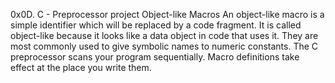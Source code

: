 0x0D. C - Preprocessor project
Object-like Macros
An object-like macro is a simple identifier which will be replaced by a code fragment. It is called object-like because it looks like a data object in code that uses it. They are most commonly used to give symbolic names to numeric constants.
The C preprocessor scans your program sequentially. Macro definitions take effect at the place you write them. 
